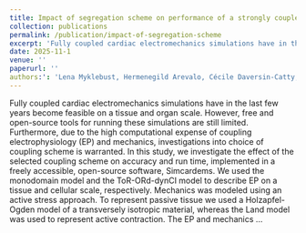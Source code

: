 ```yaml
---
title: Impact of segregation scheme on performance of a strongly coupled cardiac electromechanical solver
collection: publications
permalink: /publication/impact-of-segregation-scheme
excerpt: 'Fully coupled cardiac electromechanics simulations have in the last few years become feasible on a tissue and organ scale'
date: 2025-11-1
venue: ''
paperurl: ''
authors:': 'Lena Myklebust, Hermenegild Arevalo, Cécile Daversin-Catty, Samuel T Wall, Henrik NT Finsberg'
---
```


Fully coupled cardiac electromechanics simulations have in the last few years become feasible on a tissue and organ scale. However, free and open-source tools for running these simulations are still limited. Furthermore, due to the high computational expense of coupling electrophysiology (EP) and mechanics, investigations into choice of coupling scheme is warranted. In this study, we investigate the effect of the selected coupling scheme on accuracy and run time, implemented in a freely accessible, open-source software, Simcardems. We used the monodomain model and the ToR-ORd-dynCI model to describe EP on a tissue and cellular scale, respectively. Mechanics was modeled using an active stress approach. To represent passive tissue we used a Holzapfel-Ogden model of a transversely isotropic material, whereas the Land model was used to represent active contraction. The EP and mechanics …
